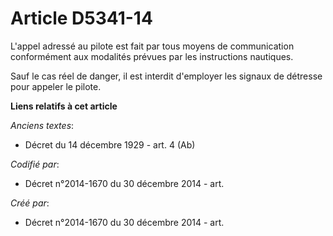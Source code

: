 # Article D5341-14

L'appel adressé au pilote est fait par tous moyens de communication conformément aux modalités prévues par les instructions
nautiques.

Sauf le cas réel de danger, il est interdit d'employer les signaux de détresse pour appeler le pilote.

**Liens relatifs à cet article**

_Anciens textes_:

  - Décret du 14 décembre 1929 - art. 4 (Ab)

_Codifié par_:

  - Décret n°2014-1670 du 30 décembre 2014 - art.

_Créé par_:

  - Décret n°2014-1670 du 30 décembre 2014 - art.
